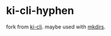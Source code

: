 ki-cli-hyphen
===

fork from [ki-cli](https://github.com/nju33/ki-cli).
maybe used with [mkdirs](https://github.com/dolanor/mkdirs).